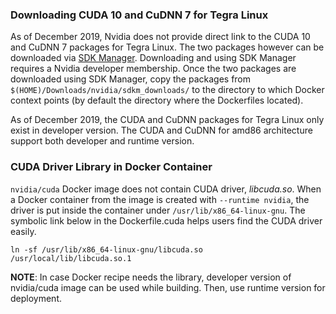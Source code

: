 ### Downloading CUDA 10 and CuDNN 7 for Tegra Linux

As of December 2019, Nvidia does not provide direct link to the CUDA 10 and CuDNN 7 packages for Tegra Linux. The two packages however can be downloaded via [SDK Manager](https://developer.nvidia.com/nvidia-sdk-manager). Downloading and using SDK Manager requires a Nvidia developer membership. Once the two packages are downloaded using SDK Manager, copy the packages from `$(HOME)/Downloads/nvidia/sdkm_downloads/` to the directory to which Docker context points (by default the directory where the Dockerfiles located).

As of December 2019, the CUDA and CuDNN packages for Tegra Linux only exist in developer version. The CUDA and CuDNN for amd86 architecture support both developer and runtime version.

### CUDA Driver Library in Docker Container

`nvidia/cuda` Docker image does not contain CUDA driver, *libcuda.so*. When a Docker container from the image is created with `--runtime nvidia`, the driver is put inside the container under `/usr/lib/x86_64-linux-gnu`. The symbolic link below in the Dockerfile.cuda helps users find the CUDA driver easily.

```
ln -sf /usr/lib/x86_64-linux-gnu/libcuda.so /usr/local/lib/libcuda.so.1
```

__NOTE__: In case Docker recipe needs the library, developer version of nvidia/cuda image can be used while building. Then, use runtime version for deployment.
